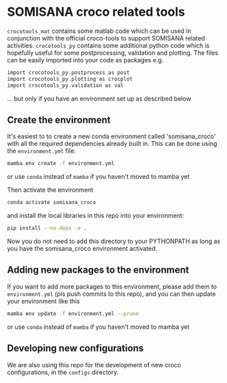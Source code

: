 # SOMISANA croco related tools

`crocotools_mat` contains some matlab code which can be used in conjunction with the official croco-tools to support SOMISANA related activities. 
`crocotools_py` contains some additional python code which is hopefully useful for some postprocessing, validation and plotting.
The files can be easily imported into your code as packages e.g.
```sh
import crocotools_py.postprocess as post
import crocotools_py.plotting as crocplot
import crocotools_py.validation as val
```
... but only if you have an environment set up as described below

## Create the environment

It's easiest to to create a new conda environment called 'somisana\_croco' with all the required dependencies already built in. This can be done using the `environment.yml` file:
```sh
mamba env create -f environment.yml
```
or use `conda` instead of `mamba` if you haven't moved to mamba yet

Then activate the environment
```sh
conda activate somisana_croco
```

and install the local libraries in this repo into your environment:
```sh
pip install --no-deps -e .
```
Now you do not need to add this directory to your PYTHONPATH as long as you have the somisana\_croco environment activated.

## Adding new packages to the environment

If you want to add more packages to this environment, please add them to `environment.yml` (pls push commits to this repo),
and you can then update your environment like this 
```sh
mamba env update -f environment.yml --prune
```
or use `conda` instead of `mamba` if you haven't moved to mamba yet

## Developing new configurations

We are also using this repo for the development of new croco configurations, in the `configs` directory.

